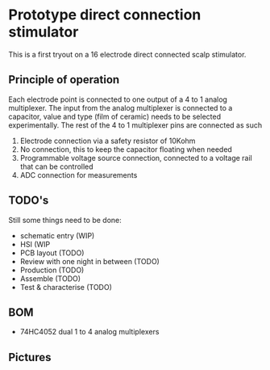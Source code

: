 # Prototype direct connection stimulator
This is a first tryout on a 16 electrode direct connected scalp stimulator.
## Principle of operation
Each electrode point is connected to one output of a 4 to 1 analog multiplexer. The input from the analog multiplexer is connected to a capacitor, value and type (film of ceramic) needs to be selected experimentally. The rest of the 4 to 1 multiplexer pins are connected as such
1. Electrode connection via a safety resistor of 10Kohm
2. No connection, this to keep the capacitor floating when needed
3. Programmable voltage source connection, connected to a voltage rail that can be controlled
4. ADC connection for measurements
## TODO's
Still some things need to be done:
* schematic entry (WIP)
* HSI (WIP
* PCB layout (TODO)
* Review with one night in between (TODO)
* Production (TODO)
* Assemble (TODO)
* Test & characterise (TODO)
## BOM
* 74HC4052 dual 1 to 4 analog multiplexers
## Pictures
